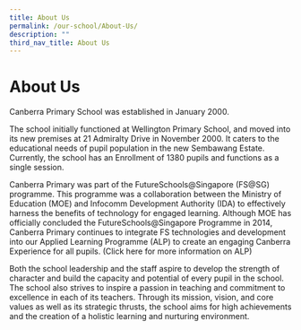 ```yaml
---
title: About Us
permalink: /our-school/About-Us/
description: ""
third_nav_title: About Us
---
```

# About Us 
Canberra Primary School was established in January 2000.

The school initially functioned at Wellington Primary School, and moved into its new premises at 21 Admiralty Drive in November 2000. It caters to the educational needs of pupil population in the new Sembawang Estate. Currently, the school has an Enrollment of 1380 pupils and functions as a single session.

Canberra Primary was part of the FutureSchools@Singapore (FS@SG) programme. This programme was a collaboration between the Ministry of Education (MOE) and Infocomm Development Authority (IDA) to effectively harness the benefits of technology for engaged learning. Although MOE has officially concluded the FutureSchools@Singapore Programme in 2014, Canberra Primary continues to integrate FS technologies and development into our Applied Learning Programme (ALP) to create an engaging Canberra Experience for all pupils. (Click here for more information on ALP)

Both the school leadership and the staff aspire to develop the strength of character and build the capacity and potential of every pupil in the school. The school also strives to inspire a passion in teaching and commitment to excellence in each of its teachers. Through its mission, vision, and core values as well as its strategic thrusts, the school aims for high achievements and the creation of a holistic learning and nurturing environment.
